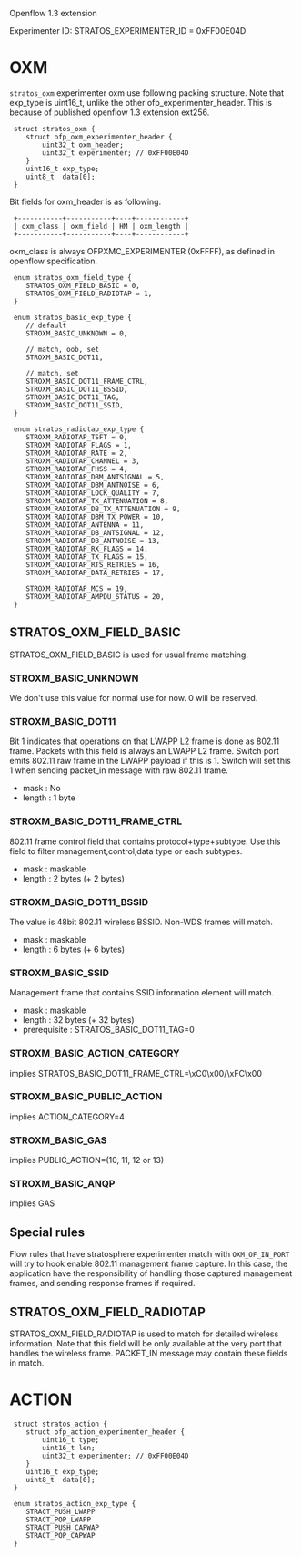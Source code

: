 Openflow 1.3 extension

Experimenter ID: STRATOS_EXPERIMENTER_ID = 0xFF00E04D

OXM
===
`stratos_oxm` experimenter oxm use following packing structure.
Note that exp_type is uint16_t, unlike the other ofp_experimenter_header.
This is because of published openflow 1.3 extension ext256.

```
 struct stratos_oxm {
 	struct ofp_oxm_experimenter_header {
 		uint32_t oxm_header;
 		uint32_t experimenter; // 0xFF00E04D
 	}
 	uint16_t exp_type;
 	uint8_t  data[0];
 }
```

Bit fields for oxm_header is as following.

```
 +-----------+-----------+----+------------+
 | oxm_class | oxm_field | HM | oxm_length |
 +-----------+-----------+----+------------+
```

oxm_class is always OFPXMC_EXPERIMENTER (0xFFFF), as defined in openflow specification.

```
 enum stratos_oxm_field_type {
 	STRATOS_OXM_FIELD_BASIC = 0,
 	STRATOS_OXM_FIELD_RADIOTAP = 1,
 }

 enum stratos_basic_exp_type {
 	// default
 	STROXM_BASIC_UNKNOWN = 0,
 	
 	// match, oob, set
 	STROXM_BASIC_DOT11,
 	
 	// match, set
 	STROXM_BASIC_DOT11_FRAME_CTRL,
 	STROXM_BASIC_DOT11_BSSID,
 	STROXM_BASIC_DOT11_TAG,
 	STROXM_BASIC_DOT11_SSID,
 }

 enum stratos_radiotap_exp_type {
 	STROXM_RADIOTAP_TSFT = 0,
 	STROXM_RADIOTAP_FLAGS = 1,
 	STROXM_RADIOTAP_RATE = 2,
 	STROXM_RADIOTAP_CHANNEL = 3,
 	STROXM_RADIOTAP_FHSS = 4,
 	STROXM_RADIOTAP_DBM_ANTSIGNAL = 5,
 	STROXM_RADIOTAP_DBM_ANTNOISE = 6,
 	STROXM_RADIOTAP_LOCK_QUALITY = 7,
 	STROXM_RADIOTAP_TX_ATTENUATION = 8,
 	STROXM_RADIOTAP_DB_TX_ATTENUATION = 9,
 	STROXM_RADIOTAP_DBM_TX_POWER = 10,
 	STROXM_RADIOTAP_ANTENNA = 11,
 	STROXM_RADIOTAP_DB_ANTSIGNAL = 12,
 	STROXM_RADIOTAP_DB_ANTNOISE = 13,
 	STROXM_RADIOTAP_RX_FLAGS = 14,
 	STROXM_RADIOTAP_TX_FLAGS = 15,
 	STROXM_RADIOTAP_RTS_RETRIES = 16,
 	STROXM_RADIOTAP_DATA_RETRIES = 17,
 	
 	STROXM_RADIOTAP_MCS = 19,
 	STROXM_RADIOTAP_AMPDU_STATUS = 20,
 }
```

STRATOS_OXM_FIELD_BASIC
-----------------------

STRATOS_OXM_FIELD_BASIC is used for usual frame matching.

### STROXM_BASIC_UNKNOWN
We don't use this value for normal use for now. 0 will be reserved.

### STROXM_BASIC_DOT11
Bit 1 indicates that operations on that LWAPP L2 frame is done as 802.11 frame. 
Packets with this field is always an LWAPP L2 frame.
Switch port emits 802.11 raw frame in the LWAPP payload if this is 1.
Switch will set this 1 when sending packet_in message with raw 802.11 frame.

- mask : No
- length : 1 byte

### STROXM_BASIC_DOT11_FRAME_CTRL
802.11 frame control field that contains protocol+type+subtype.
Use this field to filter management,control,data type or each subtypes.

- mask : maskable
- length : 2 bytes (+ 2 bytes)

### STROXM_BASIC_DOT11_BSSID
The value is 48bit 802.11 wireless BSSID. Non-WDS frames will match.
- mask : maskable
- length : 6 bytes (+ 6 bytes)

### STROXM_BASIC_SSID
Management frame that contains SSID information element will match.
- mask : maskable
- length : 32 bytes (+ 32 bytes)
- prerequisite : STRATOS_BASIC_DOT11_TAG=0

### STROXM_BASIC_ACTION_CATEGORY
implies STRATOS_BASIC_DOT11_FRAME_CTRL=\xC0\x00/\xFC\x00

### STROXM_BASIC_PUBLIC_ACTION
implies ACTION_CATEGORY=4

### STROXM_BASIC_GAS
implies PUBLIC_ACTION=(10, 11, 12 or 13)

### STROXM_BASIC_ANQP
implies GAS


Special rules
-------------
Flow rules that have stratosphere experimenter match with `OXM_OF_IN_PORT` will try to hook 
enable 802.11 management frame capture. In this case, the application have the responsibility 
of handling those captured management frames, and sending response frames if required.


STRATOS_OXM_FIELD_RADIOTAP
--------------------------
STRATOS_OXM_FIELD_RADIOTAP is used to match for detailed wireless information.
Note that this field will be only available at the very port that handles the 
wireless frame. PACKET_IN message may contain these fields in match.


ACTION
======

```
 struct stratos_action {
 	struct ofp_action_experimenter_header {
 		uint16_t type;
 		uint16_t len;
 		uint32_t experimenter; // 0xFF00E04D
 	}
 	uint16_t exp_type;
 	uint8_t  data[0];
 }

 enum stratos_action_exp_type {
 	STRACT_PUSH_LWAPP
 	STRACT_POP_LWAPP
 	STRACT_PUSH_CAPWAP
 	STRACT_POP_CAPWAP
 }
```



